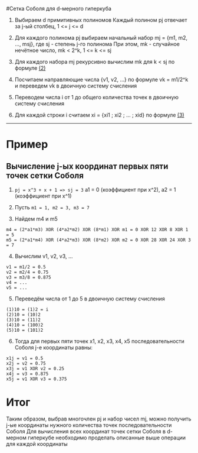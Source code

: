 #Сетка Соболя для d-мерного гиперкуба

1. Выбираем d примитивных полиномов
Каждый полином pj отвечает за j-ый столбец, 1 <= j <= d

2. Для каждого полинома pj выбираем начальный набор mj = {m1, m2, ..., msj}, где sj - степень j-го полинома
При этом, mk - случайное нечётное число, mk < 2^k, 1 <= k <= sj

3. Для каждого набора mj рекурсивно вычислим mk для k < sj по формуле [(2)](https://github.com/bzzzuka/KMB14/blob/master/docs/SOBOL/theory/joe-kuo-notes.pdf)

4. Посчитаем направляющие числа {v1, v2, ...} по формуле vk = m1/2^k и переведем vk в двоичную систему счисления

5. Переводем числа i от 1 до общего количества точек в двоичную систему счисления

6. Для каждой строки i считаем xi = {xi1 ; xi2 ; ... ; xid} по формуле [(3)](https://github.com/bzzzuka/KMB14/blob/master/docs/SOBOL/theory/joe-kuo-notes.pdf)

***
# Пример
## Вычисление j-ых координат первых пяти точек сетки Соболя

1. `pj = x^3 + x + 1 => sj = 3`
a1 = 0 (коэффициент при x^2), a2 = 1 (коэффициент при x^1)

2. Пусть `m1 = 1, m2 = 3, m3 = 7`

3. Найдем m4 и m5
```
m4 = (2*a1*m3) XOR (4*a2*m2) XOR (8*m1) XOR m1 = 0 XOR 12 XOR 8 XOR 1 = 5
m5 = (2*a1*m4) XOR (4*a2*m3) XOR (8*m2) XOR m2 = 0 XOR 28 XOR 24 XOR 3 = 7
```
4. Вычислим v1, v2, v3, ...
```
v1 = m1/2 = 0.5
v2 = m2/4 = 0.75
v3 = m3/8 = 0.875
v4 = ...
v5 = ...
```
5. Переведём числа от 1 до 5 в двоичную систему счисления
```
(1)10 = (1)2 = i 
(2)10 = (10)2
(3)10 = (11)2
(4)10 = (100)2
(5)10 = (101)2
```
6. Тогда для первых пяти точек x1, x2, x3, x4, x5 последовательности Соболя j-е координаты равны:
```
x1j = v1 = 0.5
x2j = v2 = 0.75
x3j = v1 XOR v2 = 0.25
x4j = v3 = 0.875
x5j = v1 XOR v3 = 0.375
```
# Итог
Таким образом, выбрав многочлен pj и набор чисел mj, можно получить j-ые координаты нужного количества точек последовательности Соболя
Для вычисления всех координат точек сетки Соболя в d-мерном гиперкубе необходимо проделать описанные выше операции для каждой координаты

